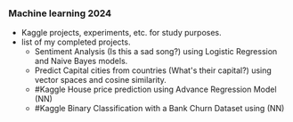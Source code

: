 ### Machine learning 2024 ###
- Kaggle projects, experiments, etc. for study purposes.
- list of my completed projects.
    - Sentiment Analysis (Is this a sad song?) using Logistic Regression and Naive Bayes models.
    - Predict Capital cities from countries (What's their capital?) using vector spaces and cosine similarity.
    - #Kaggle  House price prediction using Advance Regression Model (NN)
    - #Kaggle Binary Classification with a Bank Churn Dataset using (NN)
  
